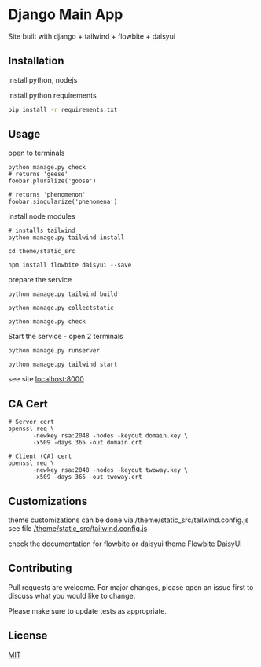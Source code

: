 # Django Main App

Site built with django + tailwind + flowbite + daisyui

## Installation

install python, nodejs


install python requirements

```bash
pip install -r requirements.txt
```

## Usage

open to terminals
```shell
python manage.py check
# returns 'geese'
foobar.pluralize('goose')

# returns 'phenomenon'
foobar.singularize('phenomena')
```


install node modules
```shell
# installs tailwind
python manage.py tailwind install

cd theme/static_src

npm install flowbite daisyui --save
```


prepare the service
```shell
python manage.py tailwind build

python manage.py collectstatic

python manage.py check
```

Start the service - open 2 terminals
```shell
python manage.py runserver

python manage.py tailwind start
```
see site [localhost:8000](localhost:8000)


## CA Cert
```shell
# Server cert
openssl req \
       -newkey rsa:2048 -nodes -keyout domain.key \
       -x509 -days 365 -out domain.crt
```
```shell
# Client (CA) cert    
openssl req \
       -newkey rsa:2048 -nodes -keyout twoway.key \
       -x509 -days 365 -out twoway.crt
```


## Customizations

theme customizations can be done via
/theme/static_src/tailwind.config.js
see file [/theme/static_src/tailwind.config.js](/theme/static_src/tailwind.config.js)

check the documentation for flowbite or daisyui theme
[Flowbite](https://flowbite.com/docs/customize/theming/)   [DaisyUI](https://daisyui.com/theme-generator/)

## Contributing

Pull requests are welcome. For major changes, please open an issue first
to discuss what you would like to change.

Please make sure to update tests as appropriate.

## License

[MIT](https://choosealicense.com/licenses/mit/)

<!-- TODO 

Check on django storages, use dropbox for media files
https://whitenoise.readthedocs.io/en/latest/django.html#serving-media-files


https://danidiaztech.com/setup-django-media-files/
 -->